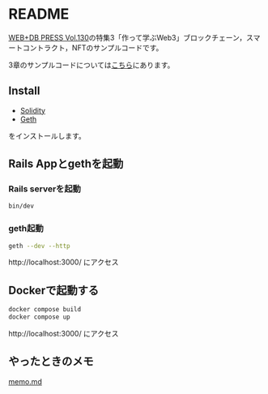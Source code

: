 # README

[WEB+DB PRESS Vol.130](https://gihyo.jp/magazine/wdpress/archive/2022/vol130)の特集3「作って学ぶWeb3」ブロックチェーン，スマートコントラクト，NFTのサンプルコードです。

3章のサンプルコードについては[こちら](https://github.com/kurotaky/sample-rails-dapp/tree/main/contracts/ch3)にあります。

## Install

- [Solidity](https://docs.soliditylang.org/en/v0.8.16/installing-solidity.html)
- [Geth](https://geth.ethereum.org/docs/install-and-build/installing-geth)

をインストールします。

## Rails Appとgethを起動

### Rails serverを起動

```bash
bin/dev
```

### geth起動

```bash
geth --dev --http
```

http://localhost:3000/ にアクセス


## Dockerで起動する

```bash
docker compose build
docker compose up
```

http://localhost:3000/ にアクセス


## やったときのメモ

[memo.md](memo.md)
